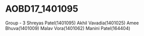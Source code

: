 # AOBD17_1401095
Group - 3
Shreyas Patel(1401095)
Akhil Vavadia(1401025)
Amee Bhuva(1401009)
Malav Vora(1401062)
Manini Patel(164404)
